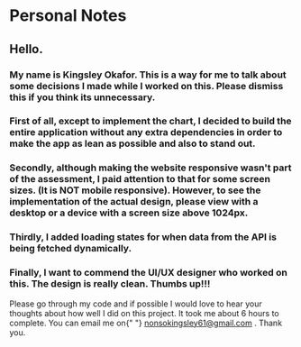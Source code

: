 # Personal Notes

## Hello.

### My name is Kingsley Okafor. This is a way for me to talk about some decisions I made while I worked on this. Please dismiss this if you think its unnecessary.

### First of all, except to implement the chart, I decided to build the entire application without any extra dependencies in order to make the app as lean as possible and also to stand out.

### Secondly, although making the website responsive wasn't part of the assessment, I paid attention to that for some screen sizes. (It is NOT mobile responsive). However, to see the implementation of the actual design, please view with a desktop or a device with a screen size **above 1024px.**

### Thirdly, I added loading states for when data from the API is being fetched dynamically.

### Finally, I want to commend the UI/UX designer who worked on this. The design is really clean. Thumbs up!!!

Please go through my code and if possible I would love to hear your thoughts about how well I did on this project. It took me about 6 hours to complete. You can email me on{" "} [nonsokingsley61@gmail.com](mailto:nonsokingsley61@gmail.com) . Thank you.
